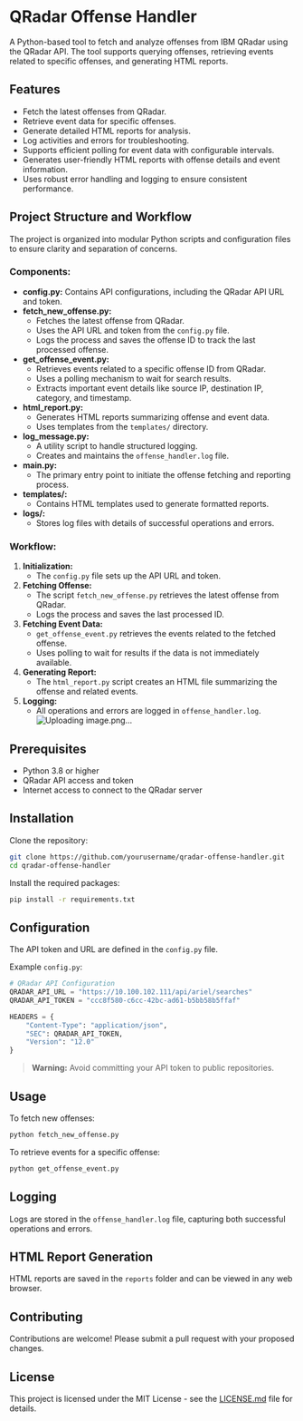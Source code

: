 # QRadar Offense Handler

A Python-based tool to fetch and analyze offenses from IBM QRadar using the QRadar API. The tool supports querying offenses, retrieving events related to specific offenses, and generating HTML reports.

## Features
- Fetch the latest offenses from QRadar.
- Retrieve event data for specific offenses.
- Generate detailed HTML reports for analysis.
- Log activities and errors for troubleshooting.
- Supports efficient polling for event data with configurable intervals.
- Generates user-friendly HTML reports with offense details and event information.
- Uses robust error handling and logging to ensure consistent performance.

## Project Structure and Workflow
The project is organized into modular Python scripts and configuration files to ensure clarity and separation of concerns.

### Components:
- **config.py:** Contains API configurations, including the QRadar API URL and token.
- **fetch_new_offense.py:**
  - Fetches the latest offense from QRadar.
  - Uses the API URL and token from the `config.py` file.
  - Logs the process and saves the offense ID to track the last processed offense.
- **get_offense_event.py:**
  - Retrieves events related to a specific offense ID from QRadar.
  - Uses a polling mechanism to wait for search results.
  - Extracts important event details like source IP, destination IP, category, and timestamp.
- **html_report.py:**
  - Generates HTML reports summarizing offense and event data.
  - Uses templates from the `templates/` directory.
- **log_message.py:**
  - A utility script to handle structured logging.
  - Creates and maintains the `offense_handler.log` file.
- **main.py:**
  - The primary entry point to initiate the offense fetching and reporting process.
- **templates/:**
  - Contains HTML templates used to generate formatted reports.
- **logs/:**
  - Stores log files with details of successful operations and errors.

### Workflow:
1. **Initialization:**
   - The `config.py` file sets up the API URL and token.
2. **Fetching Offense:**
   - The script `fetch_new_offense.py` retrieves the latest offense from QRadar.
   - Logs the process and saves the last processed ID.
3. **Fetching Event Data:**
   - `get_offense_event.py` retrieves the events related to the fetched offense.
   - Uses polling to wait for results if the data is not immediately available.
4. **Generating Report:**
   - The `html_report.py` script creates an HTML file summarizing the offense and related events.
5. **Logging:**
   - All operations and errors are logged in `offense_handler.log`.
  ![Uploading image.png…]()


## Prerequisites
- Python 3.8 or higher
- QRadar API access and token
- Internet access to connect to the QRadar server

## Installation
Clone the repository:
```bash
git clone https://github.com/yourusername/qradar-offense-handler.git
cd qradar-offense-handler
```

Install the required packages:
```bash
pip install -r requirements.txt
```

## Configuration
The API token and URL are defined in the `config.py` file.

Example `config.py`:
```python
# QRadar API Configuration
QRADAR_API_URL = "https://10.100.102.111/api/ariel/searches"
QRADAR_API_TOKEN = "ccc8f580-c6cc-42bc-ad61-b5bb58b5ffaf"

HEADERS = {
    "Content-Type": "application/json",
    "SEC": QRADAR_API_TOKEN,
    "Version": "12.0"
}
```

> **Warning:** Avoid committing your API token to public repositories.

## Usage
To fetch new offenses:
```bash
python fetch_new_offense.py
```

To retrieve events for a specific offense:
```bash
python get_offense_event.py
```

## Logging
Logs are stored in the `offense_handler.log` file, capturing both successful operations and errors.

## HTML Report Generation
HTML reports are saved in the `reports` folder and can be viewed in any web browser.

## Contributing
Contributions are welcome! Please submit a pull request with your proposed changes.

## License
This project is licensed under the MIT License - see the [LICENSE.md](LICENSE.md) file for details.

